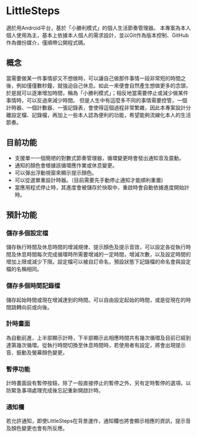 # LittleSteps
適於用Android平台，基於「小勝利模式」的個人生活節奏管理器。
本專案為本人個人使用為主，基本上依據本人個人的需求設計，並以Git作為版本控制、GitHub作為備份媒介，僅順帶公開程式碼。
## 概念
當需要做某一件事情卻又不想做時，可以讓自己做那件事情一段非常短的時間之後，例如僅僅數秒鐘，就強迫自己休息。如此一來便會自然產生想做更多的念頭，於是就可以逐漸增加時間，稱為「小勝利模式」；相反地當需要停止或減少做某件事情時，可以反過來減少時間。
但是人生中有這麼多不同的事情需要控管，一個計時器、一個計數器、一張記錄表，會使得這個過程非常繁雜，因此本專案設計分離設定檔、記錄檔，再加上一些本人認為便利的功能，希望能夠流線化本人的生活節奏。
## 目前功能
- 支援單一一個簡陋的對數式節奏管理器，循環變更時會發出通知音及震動。
- 通知的顏色會根據該循環應作業或休息變更。
- 可以彈出浮動視窗來顯示提示顏色。
- 可以從選單重設計時器。（目前需要先手動停止通知才能順利重置)
- 當應用程式停止時，其進度會被儲存於快取中，重啟時會自動依據進度開始計時。
## 預計功能
### 儲存多個設定檔
儲存執行時間及休息時間的增減規律、提示顏色及提示音效，可以設定各從執行時間及休息時間每次完成循環時所需要增減的一定時間，增減次數，以及設定時間的增加上限或減少下限。設定檔可以被自訂命名，預設狀態下記錄檔的命名會與設定檔的名稱相同。
### 儲存多個時間記錄檔
儲存起始時間或現在增減達到的時間。可以自由設定起始的時間，或是從現在的時間跳轉向前或向後。
### 計時畫面
為自動前進，上半部顯示計時，下半部顯示此相應時間共有幾次循環及目前已經到達第幾次循環。從執行時間切換至休息時間時，若使用者有設定，將會出現提示音、振動及螢幕顏色變更。
### 暫停功能
計時畫面設有暫停按鈕，除了一般直接停止的暫停之外，另有定時暫停的選項，以防緊急事項處理完成後忘記重新開啟計時。
### 通知欄
若允許通知，即使LittleSteps在背景運作，通知欄也將會顯示相應的資訊，提示音及顏色變更也會有所反應。
